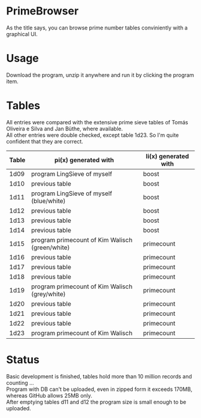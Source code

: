 # PrimeBrowser
As the title says, you can browse prime number tables conviniently with a graphical UI.


Usage
=====

Download the program, unzip it anywhere and run it by clicking the program item.


Tables
====== 
  
All entries were compared with the extensive prime sieve tables of Tomás Oliveira e Silva and Jan Büthe, where available.<br/>
All other entries were double checked, except table 1d23. So I'm quite confident that they are correct.

  
Table            | pi(x) generated with | li(x) generated with
------------------- | -------- | --------
  1d09	| program LingSieve of myself	| boost
  1d10	| previous table	| boost
  1d11 	| program LingSieve of myself (blue/white)	| boost
  1d12 	| previous table	| boost
  1d13 	| previous table	| boost
  1d14 	| previous table	| boost
  1d15 	| program primecount of Kim Walisch (green/white)	| primecount
  1d16 	| previous table	| primecount
  1d17 	| previous table	| primecount
  1d18 	| previous table	| primecount
  1d19 	| program primecount of Kim Walisch (grey/white)	| primecount
  1d20 	| previous table	| primecount
  1d21 	| previous table	| primecount
  1d22 	| previous table	| primecount
  1d23 	| program primecount of Kim Walisch	| primecount
  
  
  
  
  Status
  ======
  
  Basic development is finished, tables hold more than 10 million records and counting ...<br/>
  Program with DB can't be uploaded, even in zipped form it exceeds 170MB, whereas GitHub allows 25MB only.<br/>
  After emptying tables d11 and d12 the program size is small enough to be uploaded.
